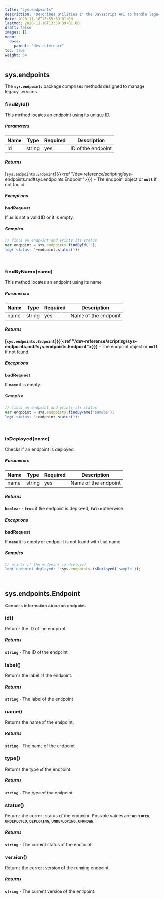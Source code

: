 ```yaml
---
title: "sys.endpoints"
description: "Describes utilities in the Javascript API to handle legacy services."
date: 2020-11-16T13:59:39+01:00
lastmod: 2020-11-16T13:59:39+01:00
draft: false
images: []
menu:
  docs:
    parent: "dev-reference"
toc: true
weight: 64
---
```


## **sys.endpoints**

The **`sys.endpoints`** package comprises methods designed to manage legacy services.

###  findById()

This method locates an endpoint using its unique ID.

##### Parameters

Name|Type|Required|Description
---|---|---|---
id|string|yes|ID of the endpoint

##### Returns

[`sys.endpoints.Endpoint`]({{<ref "/dev-reference/scripting/sys-endpoints.md#sys.endpoints.Endpoint">}})  - The endpoint object or **`null`** if not found.

##### Exceptions

**badRequest**

If **`id`** is not a valid ID or it is empty.

##### Samples

``` javascript
// finds an endpoint and prints its status
var endpoint = sys.endpoints.findById('');
log('status: '+endpoint.status());
```
<br>

###  findByName(name)

This method locates an endpoint using its name.

##### Parameters

Name|Type|Required|Description
---|---|---|---
name|string|yes|Name of the endpoint

##### Returns

**[`sys.endpoints.Endpoint`]({{<ref "/dev-reference/scripting/sys-endpoints.md#sys.endpoints.Endpoint">}})**  - The endpoint object or **`null`** if not found.

##### Exceptions

**badRequest**

If **`name`** it is empty.

##### Samples

``` javascript
// finds an endpoint and prints its status
var endpoint = sys.endpoints.findByName('sample');
log('status: '+endpoint.status());
```
<br>

###  isDeployed(name)

Checks if an endpoint is deployed.

##### Parameters

Name|Type|Required|Description
---|---|---|---
name|string|yes|Name of the endpoint

##### Returns

**`boolean`**  - **`true`** if the endpoint is deployed, **`false`** otherwise.

##### Exceptions

**badRequest**

If **`name`** it is empty or endpoint is not found with that name.

##### Samples

``` javascript
// prints if the endpoint is deployed
log('endpoint deployed: '+sys.endpoints.isDeployed('sample'));
```
<br>


## **sys.endpoints.Endpoint**

Contains information about an endpoint.

###  id()

Returns the ID of the endpoint.

##### Returns

**`string`**  - The ID of the endpoint

###  label()

Returns the label of the endpoint.

##### Returns

**`string`**  - The label of the endpoint

###  name()

Returns the name of the endpoint.

##### Returns

**`string`**  - The name of the endpoint

###  type()

Returns the type of the endpoint.

##### Returns

**`string`**  - The type of the endpoint

###  status()

Returns the current status of the endpoint. Possible values are **`DEPLOYED`**, **`UNDEPLOYED`**, **`DEPLOYING`**, **`UNDEPLOYING`**, **`UNKNOWN`**.

##### Returns

**`string`**  - The current status of the endpoint.

###  version()

Returns the current version of the running endpoint.

##### Returns

**`string`**  - The current version of the endpoint.
